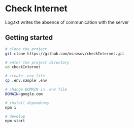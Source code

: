 # Check Internet

Log.txt writes the absence of communication with the server

## Getting started

```bash
# clone the project
git clone https://github.com/osnosov/checkInternet.git

# enter the project directory
cd checkInternet

# create .env file
cp .env.sample .env

# change DOMAIN in .env file
DOMAIN=google.com

# install dependency
npm i

# develop
npm start
```